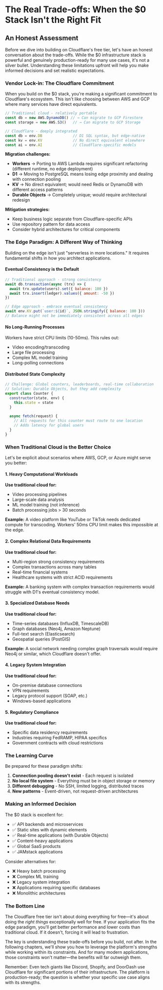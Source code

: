 # The Real Trade-offs: When the $0 Stack Isn't the Right Fit

## An Honest Assessment

Before we dive into building on Cloudflare's free tier, let's have an honest conversation about the trade-offs. While the $0 infrastructure stack is powerful and genuinely production-ready for many use cases, it's not a silver bullet. Understanding these limitations upfront will help you make informed decisions and set realistic expectations.

### Vendor Lock-in: The Cloudflare Commitment

When you build on the $0 stack, you're making a significant commitment to Cloudflare's ecosystem. This isn't like choosing between AWS and GCP where many services have direct equivalents.

```javascript
// Traditional cloud - relatively portable
const db = new AWS.DynamoDB() // → Can migrate to GCP Firestore
const storage = new AWS.S3()   // → Can migrate to GCP Storage

// Cloudflare - deeply integrated
const db = env.DB              // D1 SQL syntax, but edge-native
const kv = env.KV              // No direct equivalent elsewhere
const ai = env.AI              // Cloudflare-specific models
```

**Migration challenges:**
- **Workers** → Porting to AWS Lambda requires significant refactoring (different runtime, no edge deployment)
- **D1** → Moving to PostgreSQL means losing edge proximity and dealing with connection pooling
- **KV** → No direct equivalent; would need Redis or DynamoDB with different access patterns
- **Durable Objects** → Completely unique; would require architectural redesign

**Mitigation strategies:**
- Keep business logic separate from Cloudflare-specific APIs
- Use repository pattern for data access
- Consider hybrid architectures for critical components

### The Edge Paradigm: A Different Way of Thinking

Building on the edge isn't just "serverless in more locations." It requires fundamental shifts in how you architect applications.

#### Eventual Consistency is the Default
```javascript
// Traditional approach - strong consistency
await db.transaction(async (trx) => {
  await trx.update(users).set({ balance: 100 })
  await trx.insert(ledger).values({ amount: -50 })
})

// Edge approach - embrace eventual consistency
await env.KV.put(`user:${id}`, JSON.stringify({ balance: 100 }))
// Balance might not be immediately consistent across all edges
```

#### No Long-Running Processes
Workers have strict CPU limits (10-50ms). This rules out:
- Video encoding/transcoding
- Large file processing
- Complex ML model training
- Long-polling connections

#### Distributed State Complexity
```javascript
// Challenge: Global counters, leaderboards, real-time collaboration
// Solution: Durable Objects, but they add complexity
export class Counter {
  constructor(state, env) {
    this.state = state
  }
  
  async fetch(request) {
    // All requests for this counter must route to one location
    // Adds latency for global users
  }
}
```

### When Traditional Cloud is the Better Choice

Let's be explicit about scenarios where AWS, GCP, or Azure might serve you better:

#### 1. Heavy Computational Workloads
**Use traditional cloud for:**
- Video processing pipelines
- Large-scale data analysis
- ML model training (not inference)
- Batch processing jobs > 30 seconds

**Example:** A video platform like YouTube or TikTok needs dedicated compute for transcoding. Workers' 50ms CPU limit makes this impossible at the edge.

#### 2. Complex Relational Data Requirements
**Use traditional cloud for:**
- Multi-region strong consistency requirements
- Complex transactions across many tables
- Real-time financial systems
- Healthcare systems with strict ACID requirements

**Example:** A banking system with complex transaction requirements would struggle with D1's eventual consistency model.

#### 3. Specialized Database Needs
**Use traditional cloud for:**
- Time-series databases (InfluxDB, TimescaleDB)
- Graph databases (Neo4j, Amazon Neptune)
- Full-text search (Elasticsearch)
- Geospatial queries (PostGIS)

**Example:** A social network needing complex graph traversals would require Neo4j or similar, which Cloudflare doesn't offer.

#### 4. Legacy System Integration
**Use traditional cloud for:**
- On-premise database connections
- VPN requirements
- Legacy protocol support (SOAP, etc.)
- Windows-based applications

#### 5. Regulatory Compliance
**Use traditional cloud for:**
- Specific data residency requirements
- Industries requiring FedRAMP, HIPAA specifics
- Government contracts with cloud restrictions

### The Learning Curve

Be prepared for these paradigm shifts:

1. **Connection pooling doesn't exist** - Each request is isolated
2. **No local file system** - Everything must be in object storage or memory
3. **Different debugging** - No SSH, limited logging, distributed traces
4. **New patterns** - Event-driven, not request-driven architectures

### Making an Informed Decision

The $0 stack is excellent for:
- ✅ API backends and microservices
- ✅ Static sites with dynamic elements
- ✅ Real-time applications (with Durable Objects)
- ✅ Content-heavy applications
- ✅ Global SaaS products
- ✅ JAMstack applications

Consider alternatives for:
- ❌ Heavy batch processing
- ❌ Complex ML training
- ❌ Legacy system integration
- ❌ Applications requiring specific databases
- ❌ Monolithic architectures

### The Bottom Line

The Cloudflare free tier isn't about doing everything for free—it's about doing the *right things* exceptionally well for free. If your application fits the edge paradigm, you'll get better performance and lower costs than traditional cloud. If it doesn't, forcing it will lead to frustration.

The key is understanding these trade-offs before you build, not after. In the following chapters, we'll show you how to leverage the platform's strengths while working within its constraints. And for many modern applications, those constraints won't matter—the benefits will far outweigh them.

Remember: Even tech giants like Discord, Shopify, and DoorDash use Cloudflare for significant portions of their infrastructure. The platform is production-ready; the question is whether your specific use case aligns with its strengths.